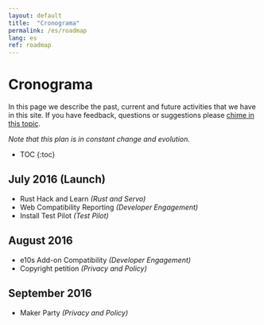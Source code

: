 ```yaml
---
layout: default
title:  "Cronograma"
permalink: /es/roadmap
lang: es
ref: roadmap
---
```


# Cronograma

In this page we describe the past, current and future activities that we have in this site. If you have feedback, questions or suggestions please [chime in this topic](#).

*Note that this plan is in constant change and evolution.*

* TOC
{:toc}

## July 2016 (Launch)

* Rust Hack and Learn *(Rust and Servo)*
* Web Compatibility Reporting *(Developer Engagement)*
* Install Test Pilot *(Test Pilot)*

## August 2016

* e10s Add-on Compatibility *(Developer Engagement)*
* Copyright petition *(Privacy and Policy)*

## September 2016

* Maker Party *(Privacy and Policy)*
